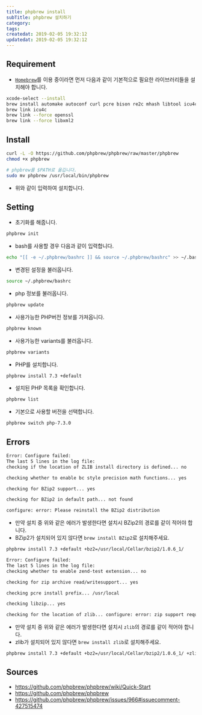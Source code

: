 ```yaml
---
title: phpbrew install
subTitle: phpbrew 설치하기
category: 
tags: 
createdat: 2019-02-05 19:32:12
updatedat: 2019-02-05 19:32:12
---
```


## Requirement

* [`Homebrew`](https://brew.sh/)를 이용 중이라면 먼저 다음과 같이 기본적으로 필요한
  라이브러리들을 설치해야 합니다.

```bash
xcode-select --install
brew install automake autoconf curl pcre bison re2c mhash libtool icu4c gettext jpeg openssl libxml2 mcrypt gmp libevent
brew link icu4c
brew link --force openssl
brew link --force libxml2
```

## Install

```bash
curl -L -O https://github.com/phpbrew/phpbrew/raw/master/phpbrew
chmod +x phpbrew

# phpbrew를 $PATH로 옮깁니다. 
sudo mv phpbrew /usr/local/bin/phpbrew
```

* 위와 같이 입력하여 설치합니다.

## Setting

* 초기화를 해줍니다.

```bash
phpbrew init
```

* bash를 사용할 경우 다음과 같이 입력합니다.

```bash
echo "[[ -e ~/.phpbrew/bashrc ]] && source ~/.phpbrew/bashrc" >> ~/.bashrc
```

* 변경된 설정을 불러옵니다.

```bash
source ~/.phpbrew/bashrc
```

* php 정보를 불러옵니다.

```bash
phpbrew update
```

* 사용가능한 PHP버전 정보를 가져옵니다.

```bash
phpbrew known
```

* 사용가능한 variants를 불러옵니다.

```bash
phpbrew variants
```

* PHP를 설치합니다.

```bash
phpbrew install 7.3 +default
```

* 설치된 PHP 목록을 확인합니다.

```bash
phpbrew list
```

* 기본으로 사용할 버전을 선택합니다.

```bash
phpbrew switch php-7.3.0
```

## Errors

```bash
Error: Configure failed:
The last 5 lines in the log file:
checking if the location of ZLIB install directory is defined... no

checking whether to enable bc style precision math functions... yes

checking for BZip2 support... yes

checking for BZip2 in default path... not found

configure: error: Please reinstall the BZip2 distribution
```

* 만약 설치 중 위와 같은 에러가 발생한다면 설치시 BZip2의 경로를 같이 적어야
  합니다.
* BZip2가 설치되어 있지 않다면 `brew install BZip2`로 설치해주세요.

```bash
phpbrew install 7.3 +default +bz2=/usr/local/Cellar/bzip2/1.0.6_1/ 
```

```bash
Error: Configure failed:
The last 5 lines in the log file:
checking whether to enable zend-test extension... no

checking for zip archive read/writesupport... yes

checking pcre install prefix... /usr/local

checking libzip... yes

checking for the location of zlib... configure: error: zip support requires ZLIB. Use --with-zlib-dir=<DIR> to specify prefix where ZLIB include and library are located
```

* 만약 설치 중 위와 같은 에러가 발생한다면 설치시 `zlib`의 경로를 같이 적어야
  합니다.
* zlib가 설치되어 있지 않다면 `brew install zlib`로 설치해주세요.

```bash
phpbrew install 7.3 +default +bz2=/usr/local/Cellar/bzip2/1.0.6_1/ +zlib=/usr/local/Cellar/zlib/1.2.11/
```

## Sources

* https://github.com/phpbrew/phpbrew/wiki/Quick-Start
* https://github.com/phpbrew/phpbrew
* https://github.com/phpbrew/phpbrew/issues/966#issuecomment-427515474



